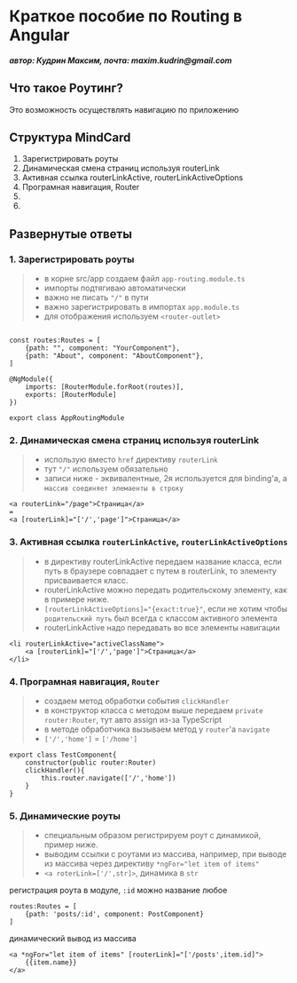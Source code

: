 # Краткое пособие по Routing в Angular

#### _автор: Кудрин Максим, почта: maxim.kudrin@gmail.com_

## Что такое Роутинг?

Это возможность осуществлять навигацию по приложению

## Структура MindCard

1. Зарегистрировать роуты
2. Динамическая смена страниц используя routerLink
3. Активная ссылка routerLinkActive, routerLinkActiveOptions
4. Програмная навигация, Router
5.
6.

## Развернутые ответы

### 1. Зарегистрировать роуты

> - в корне src/app создаем файл `app-routing.module.ts`
> - импорты подтягиваю автоматически
> - важно не писать `"/"` в пути
> - важно зарегистрировать в импортах `app.module.ts`
> - для отображения используем `<router-outlet>`

```

const routes:Routes = [
    {path: "", component: "YourComponent"},
    {path: "About", component: "AboutComponent"},
]

@NgModule({
    imports: [RouterModule.forRoot(routes)],
    exports: [RouterModule]
})

export class AppRoutingModule
```

### 2. Динамическая смена страниц используя routerLink

> - использую вместо `href` директиву `routerLink`
> - тут `"/"` используем обязательно
> - записи ниже - эквивалентные, 2я используется для binding'a, а `массив соединяет элемаенты в строку`

```
<a routerLink="/page">Страница</a>
=
<a [routerLink]="['/','page']">Страница</a>
```

### 3. Активная ссылка `routerLinkActive`, `routerLinkActiveOptions`

> - в директиву routerLinkActive передаем название класса, если путь в браузере совпадает с путем в routerLink, то элементу присваивается класс.
> - routerLinkActive можно передать родительскому элементу, как в примере ниже.
> - `[routerLinkActiveOptions]="{exact:true}"`, если не хотим чтобы `родительский путь` был всегда с классом активного элемента
> - routerLinkActive надо передавать во все элементы навигации

```
<li routerLinkActive="activeClassName">
    <a [routerLink]="['/','page']">Страница</a>
</li>
```

### 4. Програмная навигация, `Router`

> - создаем метод обработки события `clickHandler`
> - в конструктор класса с методом выше передаем `private router:Router`, тут авто assign из-за TypeScript
> - в методе обработчика вызываем метод у `router`'a `navigate`
> - `['/','home']` = `['/home']`

```
export class TestComponent{
    constructor(public router:Router)
    clickHandler(){
        this.router.navigate(['/','home'])
    }
}
```

### 5. Динамические роуты

> - специальным образом регистрируем роут с динамикой, пример ниже.
> - выводим ссылки с роутами из массива, например, при выводе из массива через директиву `*ngFor="let item of items"`
> - `<a roterLink=['/',str]>`, динамика в `str`

регистрация роута в модуле, `:id` можно название любое

```
routes:Routes = [
    {path: 'posts/:id', component: PostComponent}
]
```

динамический вывод из массива

```
<a *ngFor="let item of items" [routerLink]="['/posts',item.id]">
    {{item.name}}
</a>
```
